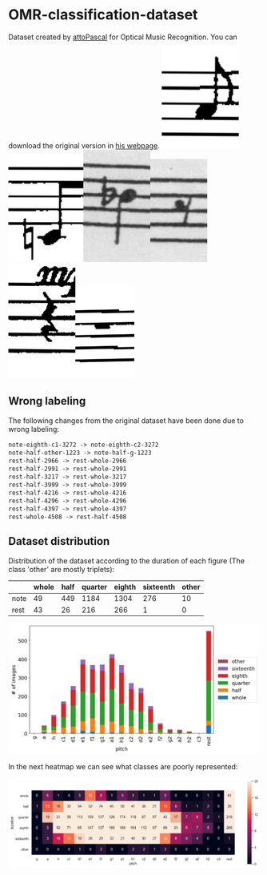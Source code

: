 # OMR-classification-dataset

Dataset created by [attoPascal](https://github.com/attoPascal) for Optical Music Recognition. You can download the original version in [his webpage](https://homepage.univie.ac.at/pascal.attwenger/bachelor/).
![](dataset/note-eighth-a1-167.png)![](dataset/note-eighth-c1-668.png)![](dataset/note-quarter-h1-4124.png)![](dataset/rest-eighth-4689.png)![](dataset/rest-quarter-120.png)![](dataset/rest-whole-3801.png)

## Wrong labeling

The following changes from the original dataset have been done due to wrong labeling:

```
note-eighth-c1-3272 -> note-eighth-c2-3272
note-half-other-1223 -> note-half-g-1223
rest-half-2966 -> rest-whole-2966
rest-half-2991 -> rest-whole-2991
rest-half-3217 -> rest-whole-3217
rest-half-3999 -> rest-whole-3999
rest-half-4216 -> rest-whole-4216
rest-half-4296 -> rest-whole-4296
rest-half-4397 -> rest-whole-4397
rest-whole-4508 -> rest-half-4508
```

## Dataset distribution

Distribution of the dataset according to the duration of each figure (The class 'other' are mostly triplets):

|      	| whole 	| half 	| quarter 	| eighth 	| sixteenth 	| other 	|
|------	|-------	|------	|---------	|--------	|-----------	|-------	|
| note 	| 49    	| 449  	| 1184    	| 1304   	| 276       	| 10    	|
| rest 	| 43    	| 26   	| 216     	| 266    	| 1         	| 0     	|

<p align="center">
  <img src="images/distribution.png" width="500" title="hover text">
</p>

In the next heatmap we can see what classes are poorly represented:

<p align="center">
  <img src="images/heatmap.png" width="800" title="hover text">
</p>
